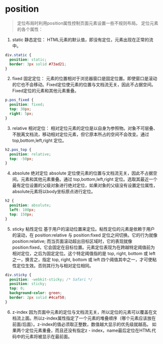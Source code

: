 # position

> 定位布局时利用position属性控制页面元素设置一些不规则布局。
> 定位元素的各个属性：

1. static 静态定位： HTML元素的默认值，即没有定位，元素出现在正常的流中。

```css
div.static {
  position: static;
  border: 3px solid #73ad21;
}
```

2. fixed 固定定位： 元素的位置相对于浏览器窗口是固定位置。即使窗口是滚动的它也不会移动。Fixed定位使元素的位置与文档流无关，因此不占据空间。Fixed定位的元素和其他元素重叠。

```css
p.pos_fixed {
  position: fixed;
  top: 30px;
  right: 5px;
}
```

3. relative 相对定位： 相对定位元素的定位是以自身为参照物。对象不可层叠、不脱离文档流，移动相对定位元素，但它原本所占的空间不会改变。通过 top,bottom,left,right 定位。

```css
h2.pos_top {
  position: relative;
  top: -50px;
}
```

4. absolute 绝对定位 absolute 定位使元素的位置与文档流无关，因此不占据空间。元素和其他元素重叠。通过 top,bottom,left,right 定位。选取其最近一个最有定位设置的父级对象进行绝对定位，如果对象的父级没有设置定位属性，absolute元素将以body坐标原点进行定位。

```css
h2 {
  position: absolute;
  left: 100px;
  top: 150px;
}
```

5. sticky 粘性定位 基于用户的滚动位置来定位。粘性定位的元素是依赖于用户的滚动，在 position:relative 与 position:fixed 定位之间切换。它的行为就像 position:relative; 而当页面滚动超出目标区域时，它的表现就像 position:fixed，它会固定在目标位置。元素定位表现为在跨越特定阈值前为相对定位，之后为固定定位。这个特定阈值指的是 top, right, bottom 或 left 之一，换言之，指定 top, right, bottom 或 left 四个阈值其中之一，才可使粘性定位生效。否则其行为与相对定位相同。

```css
div.sticky {
  position: -webkit-sticky; /* Safari */
  position: sticky;
  top: 0;
  background-color: green;
  border: 2px solid #4caf50;
}
```

6. z-index 因为页面中元素的定位与文档流无关，所以定位的元素可以覆盖在文档流上面。所以z-index属性指定了一个元素的堆叠顺序（哪个元素应该放在前面/后面）。z-index的值必须取正整数，数值越大显示的优先级就越高。 如果两个定位元素重叠，而且还没有指定z - index，name最后定位在HTML代码中的元素将被显示在最前面。
